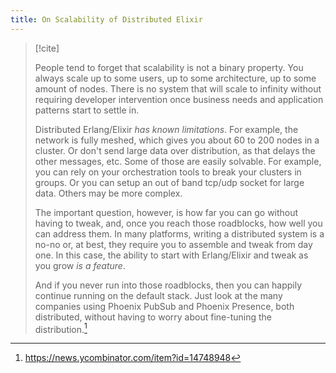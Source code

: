 ```yaml
---
title: On Scalability of Distributed Elixir
---
```


> [!cite]
> 
> People tend to forget that scalability is not a binary property. You always scale up to some users, up to some architecture, up to some amount of nodes. There is no system that will scale to infinity without requiring developer intervention once business needs and application patterns start to settle in.
> 
> Distributed Erlang/Elixir _has known limitations_. For example, the network is fully meshed, which gives you about 60 to 200 nodes in a cluster. Or don't send large data over distribution, as that delays the other messages, etc. Some of those are easily solvable. For example, you can rely on your orchestration tools to break your clusters in groups. Or you can setup an out of band tcp/udp socket for large data. Others may be more complex.
> 
> The important question, however, is how far you can go without having to tweak, and, once you reach those roadblocks, how well you can address them. In many platforms, writing a distributed system is a no-no or, at best, they require you to assemble and tweak from day one. In this case, the ability to start with Erlang/Elixir and tweak as you grow _is a feature_.
> 
> And if you never run into those roadblocks, then you can happily continue running on the default stack. Just look at the many companies using Phoenix PubSub and Phoenix Presence, both distributed, without having to worry about fine-tuning the distribution.[^1]

[^1]: https://news.ycombinator.com/item?id=14748948